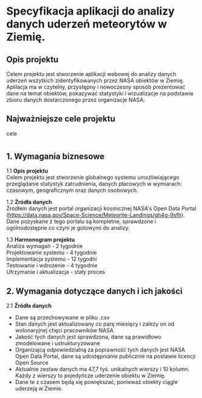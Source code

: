# Specyfikacja aplikacji do analizy danych uderzeń meteorytów w Ziemię.  
## Opis projektu  
Celem projektu jest stworzenie aplikacji webowej do analizy danych uderzeń wszytkich zidentyfikowanych przez NASA obiektów w Ziemię. Aplilacja ma w czytelny, przystępny i nowoczesny sposób prezentować dane na temat obiektów, pokazywać statystyki i wizualizacje na podstawie zbioru danych dostarczonego przez organizacje NASA.
## Najważniejsze cele projektu  
cele
#

## 1. Wymagania biznesowe
1.1 **Opis projektu**  
Celem projektu jest stworzenie globalnego systemu umożliwiającego przeglądanie statystyk zatrudnienia, danych płacowych w wymiarach: czasowym, geograficznym oraz danych osobowych. 

1.2 **Źródła danych**  
Źródłem danych jest portal organizacji kosmicznej NASA's Open Data Portal (https://data.nasa.gov/Space-Science/Meteorite-Landings/gh4g-9sfh).
Dane pozyskane z tego portalu są kompletne, sprawdzone i ogólnodostępne co czyni je gotowymi do analizy.

1.3 **Harmonogram projektu**  
Analiza wymagań - 2 tygodnie  
Projektowanie systemu - 4 tygodnie  
Implementacja systemu - 12 tygodni  
Testowanie i wdrożenie - 4 tygodnie  
Utrzymanie i aktualizacja - stały proces  

## 2. Wymagania dotyczące danych i ich jakości  
2.1 **Źródła danych**  
- Dane są przechowywane w pliku .csv  
- Stan danych  jest aktualizowany co parę miesięcy i zależy on od wolonaryjnej chęci pracowników NASA  
- Jakość tych danych jest sprawdzona, dane są prawidłowo zmodelowane i ustrukturyzowane  
- Organizajcą odpowiedzialną za poprawność tych danych jest NASA Open Data Portal, dane są udostępnianie publicznie na postawie licencji Open Source
- Aktualnie zestaw danych ma 47,7 tyś. unikalnych wierszy i 10 kolumn. Każdy z wierszy to pojedyńcze uderzenie obiektu w Ziemię.
- Dane te z czasem będą się powiększać, ponieważ obiekty ciągle uderzeją w Ziemie.
